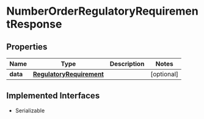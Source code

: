 

# NumberOrderRegulatoryRequirementResponse

## Properties

Name | Type | Description | Notes
------------ | ------------- | ------------- | -------------
**data** | [**RegulatoryRequirement**](RegulatoryRequirement.md) |  |  [optional]


## Implemented Interfaces

* Serializable


